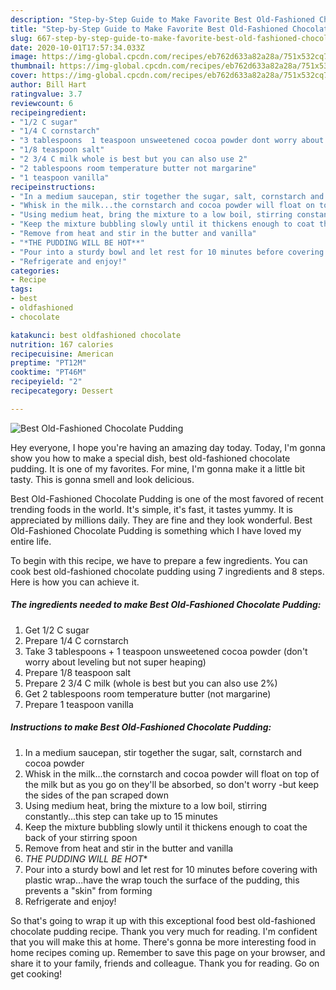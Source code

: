 ```yaml
---
description: "Step-by-Step Guide to Make Favorite Best Old-Fashioned Chocolate Pudding"
title: "Step-by-Step Guide to Make Favorite Best Old-Fashioned Chocolate Pudding"
slug: 667-step-by-step-guide-to-make-favorite-best-old-fashioned-chocolate-pudding
date: 2020-10-01T17:57:34.033Z
image: https://img-global.cpcdn.com/recipes/eb762d633a82a28a/751x532cq70/best-old-fashioned-chocolate-pudding-recipe-main-photo.jpg
thumbnail: https://img-global.cpcdn.com/recipes/eb762d633a82a28a/751x532cq70/best-old-fashioned-chocolate-pudding-recipe-main-photo.jpg
cover: https://img-global.cpcdn.com/recipes/eb762d633a82a28a/751x532cq70/best-old-fashioned-chocolate-pudding-recipe-main-photo.jpg
author: Bill Hart
ratingvalue: 3.7
reviewcount: 6
recipeingredient:
- "1/2 C sugar"
- "1/4 C cornstarch"
- "3 tablespoons  1 teaspoon unsweetened cocoa powder dont worry about leveling but not super heaping"
- "1/8 teaspoon salt"
- "2 3/4 C milk whole is best but you can also use 2"
- "2 tablespoons room temperature butter not margarine"
- "1 teaspoon vanilla"
recipeinstructions:
- "In a medium saucepan, stir together the sugar, salt, cornstarch and cocoa powder"
- "Whisk in the milk...the cornstarch and cocoa powder will float on top of the milk but as you go on they&#39;ll be absorbed, so don&#39;t worry -but keep the sides of the pan scraped down"
- "Using medium heat, bring the mixture to a low boil, stirring constantly...this step can take up to 15 minutes"
- "Keep the mixture bubbling slowly until it thickens enough to coat the back of your stirring spoon"
- "Remove from heat and stir in the butter and vanilla"
- "*THE PUDDING WILL BE HOT**"
- "Pour into a sturdy bowl and let rest for 10 minutes before covering with plastic wrap...have the wrap touch the surface of the pudding, this prevents a &#34;skin&#34; from forming"
- "Refrigerate and enjoy!"
categories:
- Recipe
tags:
- best
- oldfashioned
- chocolate

katakunci: best oldfashioned chocolate 
nutrition: 167 calories
recipecuisine: American
preptime: "PT12M"
cooktime: "PT46M"
recipeyield: "2"
recipecategory: Dessert

---
```



![Best Old-Fashioned Chocolate Pudding](https://img-global.cpcdn.com/recipes/eb762d633a82a28a/751x532cq70/best-old-fashioned-chocolate-pudding-recipe-main-photo.jpg)

Hey everyone, I hope you're having an amazing day today. Today, I'm gonna show you how to make a special dish, best old-fashioned chocolate pudding. It is one of my favorites. For mine, I'm gonna make it a little bit tasty. This is gonna smell and look delicious.



Best Old-Fashioned Chocolate Pudding is one of the most favored of recent trending foods in the world. It's simple, it's fast, it tastes yummy. It is appreciated by millions daily. They are fine and they look wonderful. Best Old-Fashioned Chocolate Pudding is something which I have loved my entire life.


To begin with this recipe, we have to prepare a few ingredients. You can cook best old-fashioned chocolate pudding using 7 ingredients and 8 steps. Here is how you can achieve it.

<!--inarticleads1-->

##### The ingredients needed to make Best Old-Fashioned Chocolate Pudding:

1. Get 1/2 C sugar
1. Prepare 1/4 C cornstarch
1. Take 3 tablespoons + 1 teaspoon unsweetened cocoa powder (don&#39;t worry about leveling but not super heaping)
1. Prepare 1/8 teaspoon salt
1. Prepare 2 3/4 C milk (whole is best but you can also use 2%)
1. Get 2 tablespoons room temperature butter (not margarine)
1. Prepare 1 teaspoon vanilla




<!--inarticleads2-->

##### Instructions to make Best Old-Fashioned Chocolate Pudding:

1. In a medium saucepan, stir together the sugar, salt, cornstarch and cocoa powder
1. Whisk in the milk...the cornstarch and cocoa powder will float on top of the milk but as you go on they&#39;ll be absorbed, so don&#39;t worry -but keep the sides of the pan scraped down
1. Using medium heat, bring the mixture to a low boil, stirring constantly...this step can take up to 15 minutes
1. Keep the mixture bubbling slowly until it thickens enough to coat the back of your stirring spoon
1. Remove from heat and stir in the butter and vanilla
1. *THE PUDDING WILL BE HOT**
1. Pour into a sturdy bowl and let rest for 10 minutes before covering with plastic wrap...have the wrap touch the surface of the pudding, this prevents a &#34;skin&#34; from forming
1. Refrigerate and enjoy!




So that's going to wrap it up with this exceptional food best old-fashioned chocolate pudding recipe. Thank you very much for reading. I'm confident that you will make this at home. There's gonna be more interesting food in home recipes coming up. Remember to save this page on your browser, and share it to your family, friends and colleague. Thank you for reading. Go on get cooking!
